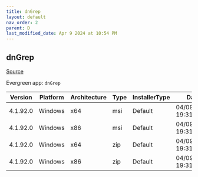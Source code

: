 ```yaml
---
title: dnGrep
layout: default
nav_order: 2
parent: D
last_modified_date: Apr 9 2024 at 10:54 PM
---
```


## dnGrep

[Source](https://dngrep.github.io/)

Evergreen app: `dnGrep`

| Version  | Platform | Architecture | Type | InstallerType | Date                | Size     | URI                                                                                                                                                                          |
| -------- | -------- | ------------ | ---- | ------------- | ------------------- | -------- | ---------------------------------------------------------------------------------------------------------------------------------------------------------------------------- |
| 4.1.92.0 | Windows  | x64          | msi  | Default       | 04/09/2024 19:31:58 | 73895936 | [https://github.com/dnGrep/dnGrep/releases/download/v4.1.92.0/dnGREP.4.1.92.x64.msi](https://github.com/dnGrep/dnGrep/releases/download/v4.1.92.0/dnGREP.4.1.92.x64.msi)     |
| 4.1.92.0 | Windows  | x86          | msi  | Default       | 04/09/2024 19:31:58 | 68120576 | [https://github.com/dnGrep/dnGrep/releases/download/v4.1.92.0/dnGREP.4.1.92.x86.msi](https://github.com/dnGrep/dnGrep/releases/download/v4.1.92.0/dnGREP.4.1.92.x86.msi)     |
| 4.1.92.0 | Windows  | x64          | zip  | Default       | 04/09/2024 19:31:58 | 72237281 | [https://github.com/dnGrep/dnGrep/releases/download/v4.1.92.0/dnGrep.4.1.92.0.x64.zip](https://github.com/dnGrep/dnGrep/releases/download/v4.1.92.0/dnGrep.4.1.92.0.x64.zip) |
| 4.1.92.0 | Windows  | x86          | zip  | Default       | 04/09/2024 19:31:58 | 66418224 | [https://github.com/dnGrep/dnGrep/releases/download/v4.1.92.0/dnGrep.4.1.92.0.x86.zip](https://github.com/dnGrep/dnGrep/releases/download/v4.1.92.0/dnGrep.4.1.92.0.x86.zip) |
